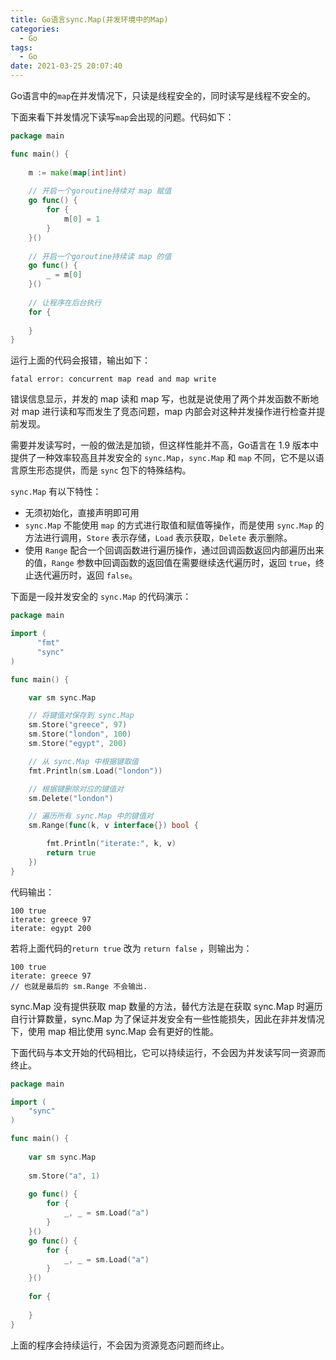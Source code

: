 ```yaml
---
title: Go语言sync.Map(并发环境中的Map)
categories:
  - Go
tags:
  - Go
date: 2021-03-25 20:07:40
---
```


Go语言中的`map`在并发情况下，只读是线程安全的，同时读写是线程不安全的。

下面来看下并发情况下读写`map`会出现的问题。代码如下：

```go
package main

func main() {
    
    m := make(map[int]int)
    
    // 开启一个goroutine持续对 map 赋值
    go func() {
        for {
            m[0] = 1
        }
    }()
    
    // 开启一个goroutine持续读 map 的值
    go func() {
        _ = m[0]
    }()
    
    // 让程序在后台执行
    for {
        
    }
}
```

运行上面的代码会报错，输出如下：

```text
fatal error: concurrent map read and map write
```

错误信息显示，并发的 map 读和 map 写，也就是说使用了两个并发函数不断地对 map 进行读和写而发生了竞态问题，map 内部会对这种并发操作进行检查并提前发现。

需要并发读写时，一般的做法是加锁，但这样性能并不高，Go语言在 1.9 版本中提供了一种效率较高且并发安全的 `sync.Map`，`sync.Map` 和 `map` 不同，它不是以语言原生形态提供，而是 `sync` 包下的特殊结构。

`sync.Map` 有以下特性：

- 无须初始化，直接声明即可用
- `sync.Map` 不能使用 `map` 的方式进行取值和赋值等操作，而是使用 `sync.Map` 的方法进行调用，`Store` 表示存储，`Load` 表示获取，`Delete` 表示删除。
- 使用 `Range` 配合一个回调函数进行遍历操作，通过回调函数返回内部遍历出来的值，`Range` 参数中回调函数的返回值在需要继续迭代遍历时，返回 `true`，终止迭代遍历时，返回 `false`。

下面是一段并发安全的 `sync.Map` 的代码演示：

```go
package main

import (
      "fmt"
      "sync"
)

func main() {

    var sm sync.Map

    // 将键值对保存到 sync.Map
    sm.Store("greece", 97)
    sm.Store("london", 100)
    sm.Store("egypt", 200)

    // 从 sync.Map 中根据键取值
    fmt.Println(sm.Load("london"))

    // 根据键删除对应的键值对
    sm.Delete("london")

    // 遍历所有 sync.Map 中的键值对
    sm.Range(func(k, v interface{}) bool {

        fmt.Println("iterate:", k, v)
        return true
    })
}
```

代码输出：

```text
100 true
iterate: greece 97
iterate: egypt 200
```

若将上面代码的`return true` 改为 `return false` ，则输出为：

```text
100 true
iterate: greece 97
// 也就是最后的 sm.Range 不会输出.
```

sync.Map 没有提供获取 map 数量的方法，替代方法是在获取 sync.Map 时遍历自行计算数量，sync.Map 为了保证并发安全有一些性能损失，因此在非并发情况下，使用 map 相比使用 sync.Map 会有更好的性能。



下面代码与本文开始的代码相比，它可以持续运行，不会因为并发读写同一资源而终止。

```go
package main

import (
	"sync"
)

func main() {
    
    var sm sync.Map
    
    sm.Store("a", 1)
    
    go func() {
        for {
            _, _ = sm.Load("a")
        }
    }()
    go func() {
        for {
            _, _ = sm.Load("a")
        }
    }()
    
    for {
        
    }
}
```

上面的程序会持续运行，不会因为资源竞态问题而终止。